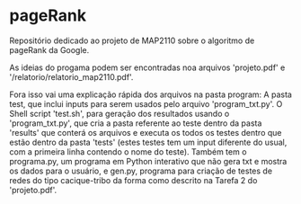 # pageRank

Repositório dedicado ao projeto de MAP2110 sobre o algoritmo de pageRank da Google.

As ideias do progama podem ser encontradas noa arquivos 'projeto.pdf' e '/relatorio/relatorio_map2110.pdf'.

Fora isso vai uma explicação rápida dos arquivos na pasta program:
  A pasta test, que inclui inputs para serem usados pelo arquivo 'program_txt.py'. 
  O Shell script 'test.sh', para geração dos resultados usando o 'program_txt.py', que cria a pasta referente ao teste dentro da pasta 'results' que conterá os arquivos e executa os todos os testes dentro que estão dentro da pasta 'tests' (estes testes tem um input diferente do usual, com a primeira linha contendo o nome do teste).
  Também tem o programa.py, um programa em Python interativo que não gera txt e mostra os dados para o usuário, e gen.py, programa para criação de testes de redes do tipo cacique-tribo da forma como descrito na Tarefa 2 do 'projeto.pdf'.
